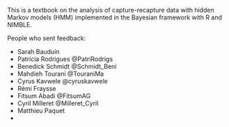 This is a textbook on the analysis of capture-recapture data with hidden Markov models (HMM) implemented in the Bayesian framework with R and NIMBLE.

People who sent feedback:

-   Sarah Bauduin
-   Patricia Rodrigues \@PatriRodrigs
-   Benedick Schmidt \@Schmidt_Beni
-   Mahdieh Tourani \@TouraniMa
-   Cyrus Kavwele \@cyruskavwele
-   Rémi Fraysse
-   Fitsum Abadi \@FitsumAG
-   Cyril Milleret \@Milleret_Cyril
-   Matthieu Paquet
-   

